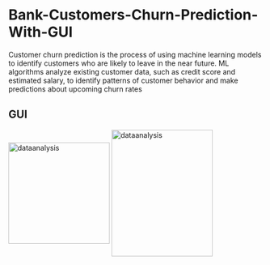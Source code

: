 # Bank-Customers-Churn-Prediction-With-GUI
Customer churn prediction is the process of using machine learning models to identify customers who are likely to leave in the near future. ML algorithms analyze existing customer data, such as credit score and estimated salary, to identify patterns of customer behavior and make predictions about upcoming churn rates
## GUI
<img align="center" alt="dataanalysis"  width = "200" height = "Screenshot 2023-12-12 131313.png">


<img align="center" alt="dataanalysis"  width = "200" height = "250px" src="Screenshot 2023-12-11 154427.png">
